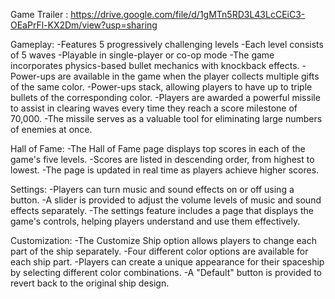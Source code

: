Game Trailer : https://drive.google.com/file/d/1gMTn5RD3L43LcCEiC3-OEaPrFl-KX2Dm/view?usp=sharing

Gameplay:
-Features 5 progressively challenging levels
-Each level consists of 5 waves
-Playable in single-player or co-op mode
-The game incorporates physics-based bullet mechanics with knockback effects.
-Power-ups are available in the game when the player collects multiple gifts of the same color.
-Power-ups stack, allowing players to have up to triple bullets of the corresponding color.
-Players are awarded a powerful missile to assist in clearing waves every time they reach a score milestone of 70,000.
-The missile serves as a valuable tool for eliminating large numbers of enemies at once.

Hall of Fame:
-The Hall of Fame page displays top scores in each of the game's five levels.
-Scores are listed in descending order, from highest to lowest.
-The page is updated in real time as players achieve higher scores.

Settings:
-Players can turn music and sound effects on or off using a button.
-A slider is provided to adjust the volume levels of music and sound effects separately.
-The settings feature includes a page that displays the game's controls, helping players understand and use them effectively.

Customization:
-The Customize Ship option allows players to change each part of the ship separately.
-Four different color options are available for each ship part.
-Players can create a unique appearance for their spaceship by selecting different color combinations.
-A "Default" button is provided to revert back to the original ship design.
